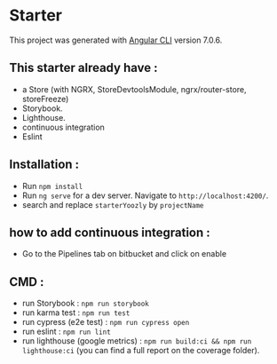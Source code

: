 # Starter

This project was generated with [Angular CLI](https://github.com/angular/angular-cli) version 7.0.6.

## This starter already have : 

- a Store (with NGRX, StoreDevtoolsModule, ngrx/router-store, storeFreeze)
- Storybook.
- Lighthouse.
- continuous integration 
- Eslint


## Installation : 

- Run `npm install`
- Run `ng serve` for a dev server. Navigate to `http://localhost:4200/`.
- search and replace `starterYoozly` by `projectName`


## how to add continuous integration  : 

- Go to the Pipelines tab on bitbucket and click on enable

## CMD : 

- run Storybook : `npm run storybook`
- run karma test : `npm run test`
- run cypress (e2e test) : `npm run cypress open`
- run eslint : `npm run lint`
- run lighthouse (google metrics) : `npm run build:ci && npm run lighthouse:ci` (you can find a full report on the coverage folder).


